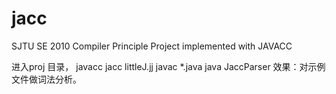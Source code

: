 jacc
====

SJTU SE 2010 Compiler Principle Project implemented with JAVACC

进入proj 目录，
javacc jacc littleJ.jj
javac *.java
java JaccParser
效果：对示例文件做词法分析。
